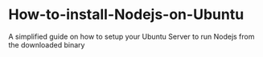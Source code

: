 # How-to-install-Nodejs-on-Ubuntu
A simplified guide on how to setup your Ubuntu Server to run Nodejs from the downloaded binary

